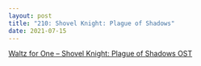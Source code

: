 ```yaml
---
layout: post
title: "210: Shovel Knight: Plague of Shadows"
date: 2021-07-15
---
```


[Waltz for One – Shovel Knight: Plague of Shadows OST](https://youtu.be/JnxWtxo0VNk)
